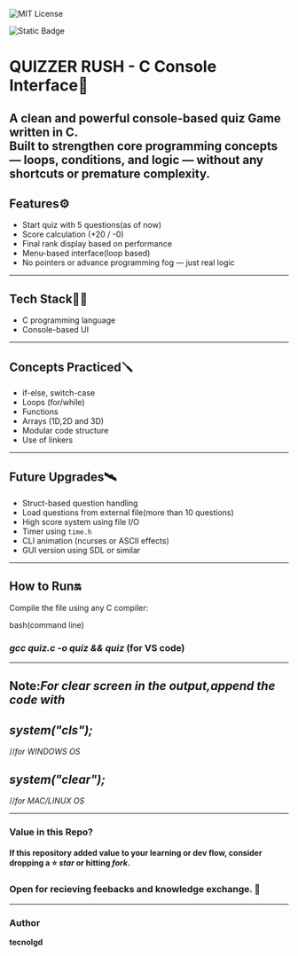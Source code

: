 ![MIT License](https://img.shields.io/github/license/tecnolgd/C-BASED-QUIZ-GAME-CLI?style=flat)

![Static Badge](https://img.shields.io/badge/:Open-Source-green)

# QUIZZER RUSH - C Console Interface🎯

A clean and powerful console-based quiz Game written in C.  
Built to strengthen core programming concepts — loops, conditions, and logic — without any shortcuts or premature complexity.
--------
## Features⚙️

- Start quiz with 5 questions(as of now)
- Score calculation (+20 / -0)
- Final rank display based on performance
- Menu-based interface(loop based)
- No pointers or advance programming fog — just real logic
--------
##  Tech Stack🚀🚀

- C programming language 
- Console-based UI
--------
##  Concepts Practiced🪛

- if-else, switch-case
- Loops (for/while)
- Functions
- Arrays (1D,2D and 3D)
- Modular code structure
- Use of linkers
--------
## Future Upgrades🛰️

- Struct-based question handling
- Load questions from external file(more than 10 questions)
- High score system using file I/O
- Timer using `time.h`
- CLI animation (ncurses or ASCII effects)
- GUI version using SDL or similar
--------
## How to Run🔛
Compile the file using any C compiler:

bash(command line)
### *gcc quiz.c -o quiz && quiz* (for VS code) 

--------------
## Note:*For clear screen in the output,append the code with*

## *system("cls");*
//*for WINDOWS OS*

## *system("clear");*
//*for MAC/LINUX OS*  

--------------
### Value in this Repo?
#### If this repository added value to your learning or dev flow, consider dropping a ⭐ *star* or hitting *fork*.
### Open for  recieving feebacks and knowledge exchange. 🚀
--------------

### Author
**tecnolgd**
